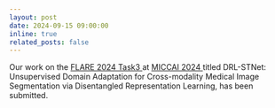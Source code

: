 ```yaml
---
layout: post
date: 2024-09-15 09:00:00
inline: true
related_posts: false
---
```


Our work on the <a href='https://www.codabench.org/competitions/2296/'> FLARE 2024 Task3 </a> at <a href='https://conferences.miccai.org/2024/en/'> MICCAI 2024 </a> titled DRL-STNet: Unsupervised Domain Adaptation for Cross-modality Medical Image Segmentation via Disentangled Representation Learning, has been submitted.
